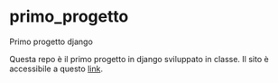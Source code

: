# primo_progetto
Primo progetto django

Questa repo è il primo progetto in django sviluppato in classe.
Il sito è accessibile a questo [link](http://cantonis.eu.pythonanywhere.com).
